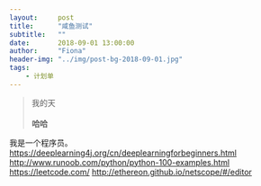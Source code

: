 ```yaml
---
layout:     post
title:      "咸鱼测试"
subtitle:   ""
date:       2018-09-01 13:00:00
author:     "Fiona"
header-img: "../img/post-bg-2018-09-01.jpg"
tags:
    - 计划单
---
```

    
> 我的天  
> <br/>
**哈哈** 


我是一个程序员。
https://deeplearning4j.org/cn/deeplearningforbeginners.html
http://www.runoob.com/python/python-100-examples.html
https://leetcode.com/
http://ethereon.github.io/netscope/#/editor